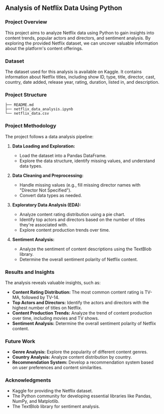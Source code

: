 ## **Analysis of Netflix Data Using Python**

### **Project Overview**

This project aims to analyze Netflix data using Python to gain insights into content trends, popular actors and directors, and sentiment analysis. By exploring the provided Netflix dataset, we can uncover valuable information about the platform's content offerings.

### **Dataset**

The dataset used for this analysis is available on Kaggle. It contains information about Netflix titles, including show ID, type, title, director, cast, country, date added, release year, rating, duration, listed in, and description.

### **Project Structure**

```
├── README.md
├── netflix_data_analysis.ipynb
└── netflix_data.csv
```

### **Project Methodology**

The project follows a data analysis pipeline:

1. **Data Loading and Exploration:**
   * Load the dataset into a Pandas DataFrame.
   * Explore the data structure, identify missing values, and understand data types.

2. **Data Cleaning and Preprocessing:**
   * Handle missing values (e.g., fill missing director names with "Director Not Specified").
   * Convert data types as needed.

3. **Exploratory Data Analysis (EDA):**
   * Analyze content rating distribution using a pie chart.
   * Identify top actors and directors based on the number of titles they're associated with.
   * Explore content production trends over time.

4. **Sentiment Analysis:**
   * Analyze the sentiment of content descriptions using the TextBlob library.
   * Determine the overall sentiment polarity of Netflix content.

### **Results and Insights**

The analysis reveals valuable insights, such as:

* **Content Rating Distribution:** The most common content rating is TV-MA, followed by TV-14.
* **Top Actors and Directors:** Identify the actors and directors with the highest number of titles on Netflix.
* **Content Production Trends:** Analyze the trend of content production over time, including movies and TV shows.
* **Sentiment Analysis:** Determine the overall sentiment polarity of Netflix content.

### **Future Work**

* **Genre Analysis:** Explore the popularity of different content genres.
* **Country Analysis:** Analyze content distribution by country.
* **Recommendation System:** Develop a recommendation system based on user preferences and content similarities.

### **Acknowledgments**
* Kaggle for providing the Netflix dataset.
* The Python community for developing essential libraries like Pandas, NumPy, and Matplotlib.
* The TextBlob library for sentiment analysis.
